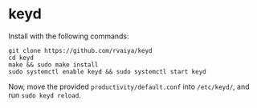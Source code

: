 # keyd

Install with the following commands:

```
git clone https://github.com/rvaiya/keyd
cd keyd
make && sudo make install
sudo systemctl enable keyd && sudo systemctl start keyd
```

Now, move the provided `productivity/default.conf` into `/etc/keyd/`, and run `sudo keyd reload`.
